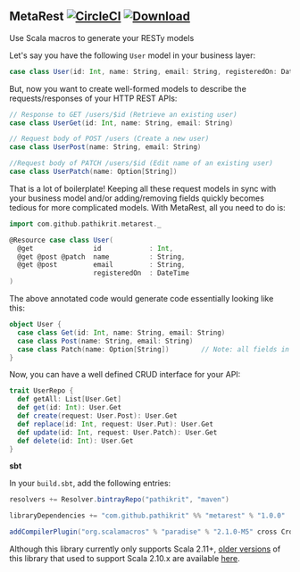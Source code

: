 MetaRest [![CircleCI](https://img.shields.io/circleci/project/pathikrit/metarest.svg)](https://circleci.com/gh/pathikrit/metarest) [![Download](https://api.bintray.com/packages/pathikrit/maven/metarest/images/download.svg)](https://bintray.com/pathikrit/maven/metarest/_latestVersion)
--------
Use Scala macros to generate your RESTy models

Let's say you have the following `User` model in your business layer:
```scala
case class User(id: Int, name: String, email: String, registeredOn: DateTime)
```

But, now you want to create well-formed models to describe the requests/responses of your HTTP REST APIs:
```scala
// Response to GET /users/$id (Retrieve an existing user)
case class UserGet(id: Int, name: String, email: String)

// Request body of POST /users (Create a new user)
case class UserPost(name: String, email: String)

//Request body of PATCH /users/$id (Edit name of an existing user)
case class UserPatch(name: Option[String])
```

That is a lot of boilerplate! Keeping all these request models in sync with your business model and/or adding/removing fields quickly becomes tedious for more complicated models.
With MetaRest, all you need to do is:
```scala
import com.github.pathikrit.metarest._

@Resource case class User(
  @get               id            : Int,
  @get @post @patch  name          : String,
  @get @post         email         : String,
                     registeredOn  : DateTime
)
```

The above annotated code would generate code essentially looking like this:
```scala
object User {
  case class Get(id: Int, name: String, email: String)
  case class Post(name: String, email: String)
  case class Patch(name: Option[String])        // Note: all fields in a PATCH are optional
}
```

Now, you can have a well defined CRUD interface for your API:
```scala
trait UserRepo {
  def getAll: List[User.Get]
  def get(id: Int): User.Get
  def create(request: User.Post): User.Get
  def replace(id: Int, request: User.Put): User.Get
  def update(id: Int, request: User.Patch): User.Get
  def delete(id: Int): User.Get
}
```

**sbt**

In your `build.sbt`, add the following entries:
```scala
resolvers += Resolver.bintrayRepo("pathikrit", "maven")

libraryDependencies += "com.github.pathikrit" %% "metarest" % "1.0.0"

addCompilerPlugin("org.scalamacros" % "paradise" % "2.1.0-M5" cross CrossVersion.full)
```

Although this library currently only supports Scala 2.11+, [older versions](https://github.com/pathikrit/metarest/tree/a883c674c67a31f9eddf70797328e864f185a714) of this library that used to support Scala 2.10.x are available [here](http://dl.bintray.com/pathikrit/maven/com/github/pathikrit).
